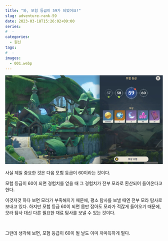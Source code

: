 ```yaml
---
title: "와, 모험 등급이 59가 되었어요!"
slug: adventure-rank-59
date: 2023-03-18T15:26:02+09:00
series:
#  - 
categories:
  - 원신
tags:
#  - 
images:
  - 001.webp
---
```


![](001.webp)

사실 제일 중요한 것은 다음 모험 등급이 60이라는 것이다.

모험 등급이 60이 되면 경험치를 얻을 때 그 경험치가 전부 모라로 환산되어 들어온다고 한다.

이것저것 하다 보면 모라가 부족해지기 때문에, 평소 탐사를 보낼 때엔 전부 모라 탐사로 보내고 있다. 하지만 모험 등급 60이 되면 몹만 잡아도 모라가 적잖게 들어오기 때문에, 모라 탐사 대신 다른 필요한 재료 탐사를 보낼 수 있는 것이다.

&nbsp;

그런데 생각해 보면, 모험 등급이 60이 될 날도 이미 까마득하게 멀다.
